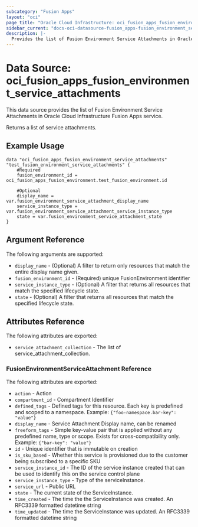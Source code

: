 ```yaml
---
subcategory: "Fusion Apps"
layout: "oci"
page_title: "Oracle Cloud Infrastructure: oci_fusion_apps_fusion_environment_service_attachments"
sidebar_current: "docs-oci-datasource-fusion_apps-fusion_environment_service_attachments"
description: |-
  Provides the list of Fusion Environment Service Attachments in Oracle Cloud Infrastructure Fusion Apps service
---
```


# Data Source: oci_fusion_apps_fusion_environment_service_attachments
This data source provides the list of Fusion Environment Service Attachments in Oracle Cloud Infrastructure Fusion Apps service.

Returns a list of service attachments.


## Example Usage

```hcl
data "oci_fusion_apps_fusion_environment_service_attachments" "test_fusion_environment_service_attachments" {
	#Required
	fusion_environment_id = oci_fusion_apps_fusion_environment.test_fusion_environment.id

	#Optional
	display_name = var.fusion_environment_service_attachment_display_name
	service_instance_type = var.fusion_environment_service_attachment_service_instance_type
	state = var.fusion_environment_service_attachment_state
}
```

## Argument Reference

The following arguments are supported:

* `display_name` - (Optional) A filter to return only resources that match the entire display name given.
* `fusion_environment_id` - (Required) unique FusionEnvironment identifier
* `service_instance_type` - (Optional) A filter that returns all resources that match the specified lifecycle state.
* `state` - (Optional) A filter that returns all resources that match the specified lifecycle state.


## Attributes Reference

The following attributes are exported:

* `service_attachment_collection` - The list of service_attachment_collection.

### FusionEnvironmentServiceAttachment Reference

The following attributes are exported:

* `action` - Action
* `compartment_id` - Compartment Identifier
* `defined_tags` - Defined tags for this resource. Each key is predefined and scoped to a namespace. Example: `{"foo-namespace.bar-key": "value"}` 
* `display_name` - Service Attachment Display name, can be renamed
* `freeform_tags` - Simple key-value pair that is applied without any predefined name, type or scope. Exists for cross-compatibility only. Example: `{"bar-key": "value"}` 
* `id` - Unique identifier that is immutable on creation
* `is_sku_based` - Whether this service is provisioned due to the customer being subscribed to a specific SKU
* `service_instance_id` - The ID of the service instance created that can be used to identify this on the service control plane
* `service_instance_type` - Type of the serviceInstance.
* `service_url` - Public URL
* `state` - The current state of the ServiceInstance.
* `time_created` - The time the the ServiceInstance was created. An RFC3339 formatted datetime string
* `time_updated` - The time the ServiceInstance was updated. An RFC3339 formatted datetime string

